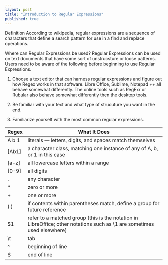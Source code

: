 ```yaml
---
layout: post
title: "Introduction to Regular Expressions"
published: true
---
```


Definition
According to wikipedia, regular expressions are a sequence of characters that define a search pattern for use in a find and replace operations.

Where can Regular Expressions be used?
Regular Expressions can be used on text documents that have some sort of unstrucsture or loose patterns. Users need to be aware of the following before beginning to use Regular Expressions.

1. Choose a text editor that can harness regular expressions and figure out how Regex works in that software. Libre Office, Sublime, Notepad ++ all behave somewhat differently. The online tools such as RegExr or Rubular also behave somewhat differently then the desktop tools.

2. Be familiar with your text and what type of strucuture you want in the end. 

3. Familiarize yourself with the most common regular expressions.

| Regex | What It Does 
| --------- | --------- 
|A b 1 | literals — letters, digits, and spaces match themselves 
|[Ab1] | a character class, matching one instance of any of A, b, or 1 in this case 
|[a-z] | all lowercase letters within a range 
|[0-9] | all digits |
|. | any character |
|* | zero or more |
|+ | one or more |
|( ) | if contents within parentheses match, define a group for future reference |
|$1 | refer to a matched group (this is the notation in LibreOffice; other notations such as \1 are sometimes used elsewhere) |
|\t | tab |
|^ | beginning of line |
|$ | end of line |
